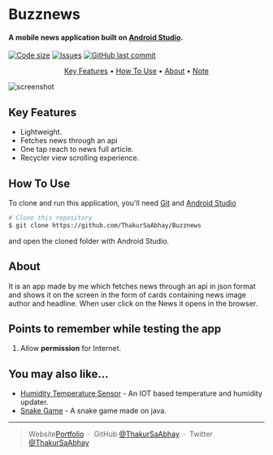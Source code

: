 
<h1>
  <br>
  Buzznews
  <br>
</h1>

<h4 >A mobile news application built on <a href="https://developer.android.com/studio/" target="_blank">Android Studio</a>.</h4>

  [![Code size](https://img.shields.io/github/languages/code-size/ThakurSaAbhay/Buzznews?style=for-the-badge)](https://github.com/ThakurSaAbhay/Buzznews)
  [![Issues](https://img.shields.io/github/issues/ThakurSaAbhay/Buzznews?style=for-the-badge&label=Issues)](https://github.com/ThakurSaAbhay/Buzznews)
  [![GitHub last commit](https://img.shields.io/github/last-commit/ThakurSaAbhay/Buzznews?style=for-the-badge&logo=git)](https://github.com/Apurva-tech/) 

<p align="center">
  <a href="#key-features">Key Features</a> •
  <a href="#how-to-use">How To Use</a> •
  <a href="#about">About</a> •
  <a href="#points-to-remember-while-testing-the-app">Note</a> 
</p>

![screenshot](https://raw.githubusercontent.com/amitmerchant1990/electron-markdownify/master/app/img/markdownify.gif)

## Key Features

* Lightweight.
* Fetches news through an api
* One tap reach to news full article.
* Recycler view scrolling experience.

## How To Use

To clone and run this application, you'll need [Git](https://git-scm.com) and [Android Studio](https://developer.android.com/studio/) 

```bash
# Clone this repository
$ git clone https://github.com/ThakurSaAbhay/Buzznews

```
and open the cloned folder with Android Studio.

## About

It is an app made by me which fetches news through an api in json format and shows it on the screen in the form of cards containing news image author and headline. When user click on the News it opens in the browser.

## Points to remember while testing the app

1. Allow **permission** for Internet.


## You may also like...

- [Humidity Temperature Sensor](https://github.com/ThakurSaAbhay/Humidity-Temperature-Sensor) - An IOT based temperature and humidity updater.
- [Snake Game](https://github.com/ThakurSaAbhay/Snake-game) - A snake game made on java.



---

> Website[Portfolio](https://thakursaabhay.github.io/Portfolio/) &nbsp;&middot;&nbsp;
> GitHub [@ThakurSaAbhay](https://github.com/ThakurSaAbhay) &nbsp;&middot;&nbsp;
> Twitter [@ThakurSaAbhay](https://twitter.com/ThakurSaAbhay)


